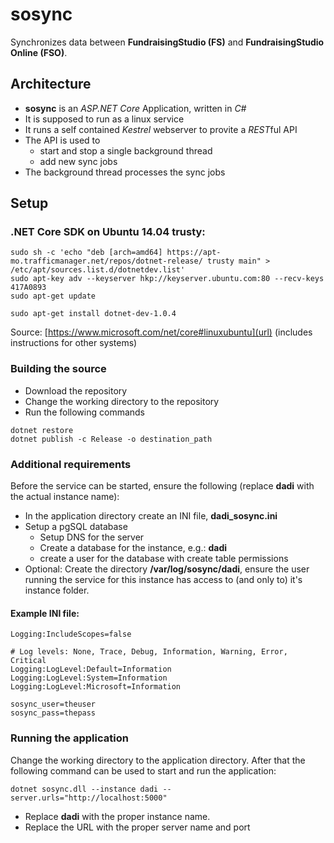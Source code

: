 # sosync
Synchronizes data between **FundraisingStudio (FS)** and **FundraisingStudio Online (FSO)**.

## Architecture
- **sosync** is an *ASP.NET Core* Application, written in *C#*
- It is supposed to run as a linux service
- It runs a self contained *Kestrel* webserver to provite a *REST*ful API
- The API is used to
  - start and stop a single background thread
  - add new sync jobs
- The background thread processes the sync jobs

## Setup
### .NET Core SDK on Ubuntu 14.04 trusty:
```
sudo sh -c 'echo "deb [arch=amd64] https://apt-mo.trafficmanager.net/repos/dotnet-release/ trusty main" > /etc/apt/sources.list.d/dotnetdev.list'
sudo apt-key adv --keyserver hkp://keyserver.ubuntu.com:80 --recv-keys 417A0893
sudo apt-get update

sudo apt-get install dotnet-dev-1.0.4
```
Source: [https://www.microsoft.com/net/core#linuxubuntu](url) (includes instructions for other systems)

### Building the source
- Download the repository
- Change the working directory to the repository
- Run the following commands

```
dotnet restore
dotnet publish -c Release -o destination_path
```

### Additional requirements
Before the service can be started, ensure the following (replace **dadi** with the actual instance name):
- In the application directory create an INI file, **dadi_sosync.ini**
- Setup a pgSQL database
  - Setup DNS for the server
  - Create a database for the instance, e.g.: **dadi**
  - create a user for the database with create table permissions
- Optional: Create the directory **/var/log/sosync/dadi**, ensure the user running the service for this instance has access to (and only to) it's instance folder.

#### Example INI file:
```
Logging:IncludeScopes=false

# Log levels: None, Trace, Debug, Information, Warning, Error, Critical
Logging:LogLevel:Default=Information
Logging:LogLevel:System=Information
Logging:LogLevel:Microsoft=Information

sosync_user=theuser
sosync_pass=thepass
```

### Running the application
Change the working directory to the application directory. After that the following command can be used to start and run the application:
```
dotnet sosync.dll --instance dadi --server.urls="http://localhost:5000"
```
- Replace **dadi** with the proper instance name.
- Replace the URL with the proper server name and port

